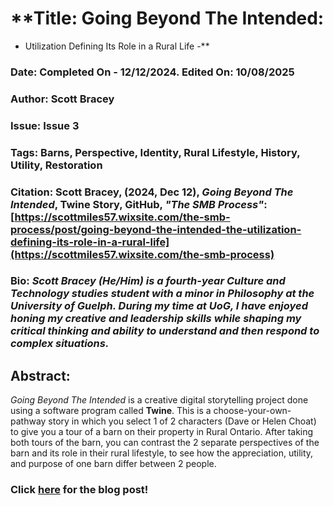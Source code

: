 # **Title: Going Beyond The Intended:
- Utilization Defining Its Role in a Rural Life -**
### **Date:** Completed On - 12/12/2024. Edited On: 10/08/2025
### **Author:** Scott Bracey
### **Issue:** Issue 3
### **Tags:** Barns, Perspective, Identity, Rural Lifestyle, History, Utility, Restoration
### **Citation:** Scott Bracey, (2024, Dec 12), *Going Beyond The Intended*, Twine Story, GitHub, *"The SMB Process"*: [https://scottmiles57.wixsite.com/the-smb-process/post/going-beyond-the-intended-the-utilization-defining-its-role-in-a-rural-life](https://scottmiles57.wixsite.com/the-smb-process)
### **Bio:** *Scott Bracey (He/Him) is a fourth-year Culture and Technology studies student with a minor in Philosophy at the University of Guelph. During my time at UoG, I have enjoyed honing my creative and leadership skills while shaping my critical thinking and ability to understand and then respond to complex situations.* 

## **Abstract:**
*Going Beyond The Intended* is a creative digital storytelling project done using a software program called **Twine**. This is a choose-your-own-pathway story in which you select 
1 of 2 characters (Dave or Helen Choat) to give you a tour of a barn on their property in Rural Ontario. After taking both tours of the barn, you can contrast the 2 separate 
perspectives of the barn and its role in their rural lifestyle, to see how the appreciation, utility, and purpose of one barn differ between 2 people. 


### **Click [here](https://scottmiles57.wixsite.com/the-smb-process/post/going-beyond-the-intended-the-utilization-defining-its-role-in-a-rural-life) for the blog post!**
